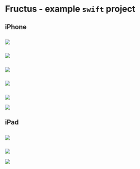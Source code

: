 # Fructus - example `swift` project

## iPhone
![](readme-images/iPhone-13-home.png)
---
![](readme-images/iPhone-13-list-view.png)
---
![](readme-images/iPhone-13-detail-1(with-header-image).png)
---
![](readme-images/iPhone-13-detail-2(with-disclosure-group).png)
---
![](readme-images/iPhone-13-detail-3(with-link).png)
---
![](readme-images/iPhone-13-settings-view.png)

## iPad
![](readme-images/iPad-Pro-11-home.png)
---
![](readme-images/iPad-Pro-11-list-view.png)
---
![](readme-images/iPad-Pro-11-settings-view.png)
